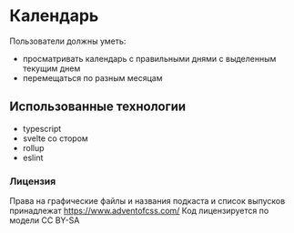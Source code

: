 # Календарь

Пользователи должны уметь:

* просматривать календарь с правильными днями с выделенным текущим днем
* перемещаться по разным месяцам


## Использованные технологии

* typescript
* svelte со стором
* rollup
* eslint


### Лицензия

Права на графические файлы и названия подкаста и список выпусков принадлежат https://www.adventofcss.com/
Код лицензируется по модели CC BY-SA

